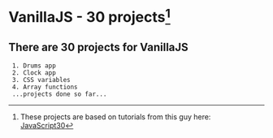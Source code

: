 # VanillaJS - 30 projects[^1]

## There are 30 projects for VanillaJS
```
 1. Drums app
 2. Clock app
 3. CSS variables
 4. Array functions
 ...projects done so far...
```


[^1]: These projects are based on tutorials from this guy here:
[JavaScript30](https://github.com/wesbos/JavaScript30.git)
